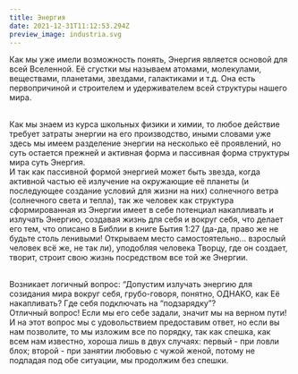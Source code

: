 ```yaml
---
title: Энергия
date: 2021-12-31T11:12:53.294Z
preview_image: industria.svg
---
```


Как мы уже имели возможность понять, Энергия является основой для всей Вселенной. Её сгустки мы называем атомами, молекулами, веществами, планетами, звездами, галактиками и т.д. Она есть первопричиной и строителем и удерживателем всей структуры нашего мира.

\
Как мы знаем из курса школьных физики и химии, то любое действие требует затраты энергии на его производство, иными словами уже здесь мы имеем разделение энергии на несколько её проявлений, но суть остается прежней и активная форма и пассивная форма структуры мира суть Энергия. \
И так как пассивной формой энергией может быть звезда, когда активной частью её излучение на окружающие её планеты (и последующее создание условий для жизни на них) солнечного ветра (солнечного света и тепла), так же человек как структура сформированная из Энергии имеет в себе потенциал накапливать и излучать Энергию, создавая жизнь для себя и вокруг себя, что делает его тем, что описано в Библии в книге Бытия 1:27 (да-да, право же не будьте столь ленивыми! Открываем место самостоятельно… взрослый человек всё же, не так ли), уподобляя человека Творцу, где он создает, творит, строит свою жизнь посредством все той же Энергии.

\
Возникает логичный вопрос: “Допустим излучать энергию для созидания мира вокруг себя, грубо-говоря, понятно, ОДНАКО, как Её накапливать? Где себя подключать на “подзарядку”?\
Отличный вопрос! Если мы его себе задали, значит мы на верном пути! И на этот вопрос мы с удовольствием предоставим ответ, но если вы нам позволите, то мы изложим все по порядку, так как спешка, как всем нам известно, хороша лишь в двух случаях: первый - при ловли блох; второй - при занятии любовью с чужой женой, потому не подпадая под обе ситуации, мы продолжим без спешки.
